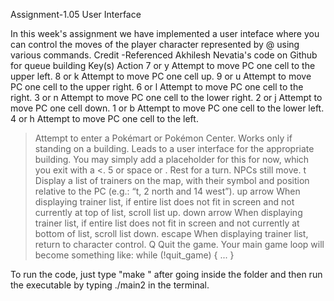 
Assignment-1.05 User Interface 

In this week's assignment we have implemented a user inteface where you can control the moves of the player character represented by @ using various commands.
Credit -Referenced Akhilesh Nevatia's code on Github for queue building 
Key(s) Action
7 or y Attempt to move PC one cell to the upper left.
8 or k Attempt to move PC one cell up.
9 or u Attempt to move PC one cell to the upper right.
6 or l Attempt to move PC one cell to the right.
3 or n Attempt to move PC one cell to the lower right.
2 or j Attempt to move PC one cell down.
1 or b Attempt to move PC one cell to the lower left.
4 or h Attempt to move PC one cell to the left.
> Attempt to enter a Pokémart or Pokémon Center. Works only if standing on a building. Leads to a user interface for the appropriate building. You may simply add a placeholder for this for now, which you exit with a <.
5 or space or . Rest for a turn. NPCs still move.
t Display a list of trainers on the map, with their symbol and position relative to the PC (e.g.: “t, 2 north and 14 west”).
up arrow When displaying trainer list, if entire list does not fit in screen and not currently at top of list, scroll list up.
down arrow When displaying trainer list, if entire list does not fit in screen and not currently at bottom of list, scroll list down.
escape When displaying trainer list, return to character control.
Q Quit the game. Your main game loop will become something like: while (!quit_game) { ... }


To run the code, just type "make " after going inside the folder and then run the executable by typing ./main2 in the terminal.




